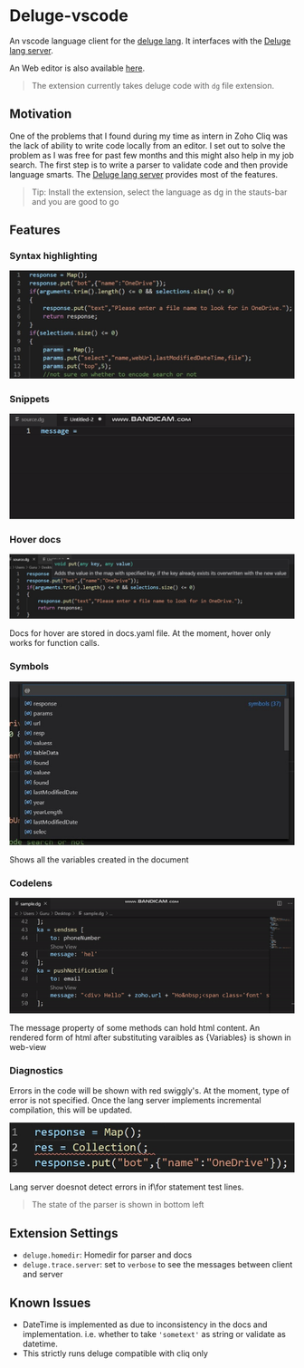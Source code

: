 # Deluge-vscode

An vscode language client for the [deluge lang](https://www.zoho.com/creator/deluge.html). It interfaces with the [Deluge lang server](https://github.com/GuruDhanush/Deluge-Language-Parser). 

An Web editor is also available [here](https://gurudhanush.github.io/Deluge-Editor/).

> The extension currently takes deluge code with `dg` file extension. 


## Motivation

One of the problems that I found during my time as intern in Zoho Cliq was the lack of ability to write code locally from an editor. I set out to solve the problem as I was free for past few months and this might also help in my job search. The first step is to write a parser to validate code and then provide language smarts. The [Deluge lang server](https://github.com/GuruDhanush/Deluge-Language-Parser) provides most of the features.

> Tip: Install the extension, select the language as dg in the stauts-bar and you are good to go




## Features

### Syntax highlighting

![Syntax highlighting](./media/syntax-highlighting.jpg)


### Snippets

![Snippets](./media/snippets.gif)

### Hover docs

![hover](./media/hover.jpg)

Docs for hover are stored in docs.yaml file. At the moment, hover only works for function calls.

### Symbols

![symbols](./media/symbols.jpg)

Shows all the variables created in the document

### Codelens

![codelens](./media/code-lens.gif)

The message property of some methods can hold html content. An rendered form of html after substituting varaibles as {Variables} is shown in web-view

### Diagnostics

Errors in the code will be shown with red swiggly's. At the moment, type of error is not specified. Once the lang server implements incremental compilation, this will be updated. 

![codelens](./media/line-error.jpg)

Lang server doesnot detect errors in if\for statement test lines. 

> The state of the parser is shown in bottom left


## Extension Settings

* `deluge.homedir`: Homedir for parser and docs
* `deluge.trace.server`: set to `verbose` to see the messages between client and server

## Known Issues

* DateTime is implemented as due to inconsistency in the docs and implementation. i.e. whether to take `'sometext'` as string or validate as datetime.
* This strictly runs deluge compatible with cliq only






